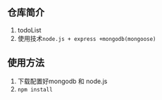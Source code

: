## 仓库简介

1. todoList 
2. 使用技术`node.js + express +mongodb(mongoose)`

## 使用方法

1. 下载配置好mongodb 和 node.js
2. `npm install`
